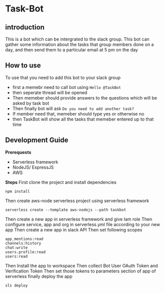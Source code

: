 # Task-Bot

## introduction
This is a bot which can be intergrated to the slack group. This bot can gather some information about the tasks that group members done on a day, and then send them to a particular email at 5 pm on the day

## How to use
To use that you need to add this bot to your slack group

* first a memebr need to call bot using `Hello @TaskBot`
* then seperate thread will be opened
* Then memeber should provide answers to the questions which will be asked by task bot
* Then finally bot will ask `Do you need to add another task?`
* If member need that, memeber should type yes or otherwise no
* then TaskBot will show all the tasks that memeber entered up to that time

## Development Guide

**Prerequests**
* Serverless framework
* NodeJS/ ExpressJS
* AWS

**Steps**
First clone the project and install dependencies 
```
npm install
```
Then create aws-node serverless project using serverless framework
```
serverless create --template aws-nodejs --path taskbot
```
Then create a new app in serverless framework and give Iam role
Then configure service, app and org in serverless.yml file according to your new app
Then create a new app in slack API
Then set following scopes
```
app_mentions:read
channels:history
chat:write
users.profile:read
users:read
```
Then Install the app to workspace
Then collect Bot User OAuth Token and Verification Token
Then set those tokens to parameters section of app of serverless
finally deploy the app
```
sls deploy
```




